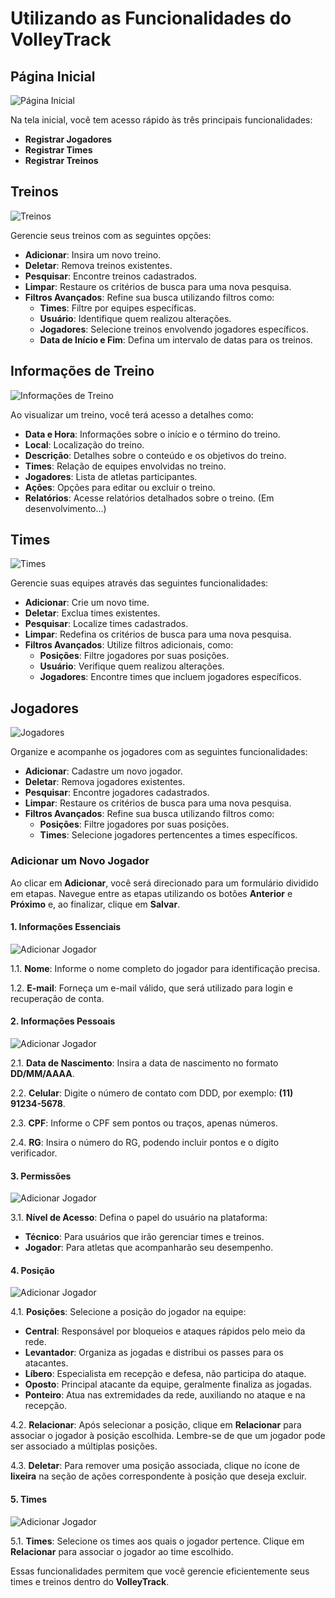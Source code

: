# Utilizando as Funcionalidades do VolleyTrack

## Página Inicial

![Página Inicial](./images/home.png)

Na tela inicial, você tem acesso rápido às três principais funcionalidades:

- **Registrar Jogadores**
- **Registrar Times**
- **Registrar Treinos**

## Treinos

![Treinos](./images/trainings.png)

Gerencie seus treinos com as seguintes opções:

- **Adicionar**: Insira um novo treino.
- **Deletar**: Remova treinos existentes.
- **Pesquisar**: Encontre treinos cadastrados.
- **Limpar**: Restaure os critérios de busca para uma nova pesquisa.
- **Filtros Avançados**: Refine sua busca utilizando filtros como:
  - **Times**: Filtre por equipes específicas.
  - **Usuário**: Identifique quem realizou alterações.
  - **Jogadores**: Selecione treinos envolvendo jogadores específicos.
  - **Data de Início e Fim**: Defina um intervalo de datas para os treinos.

## Informações de Treino

![Informações de Treino](./images/trainings-list-presence.png)


Ao visualizar um treino, você terá acesso a detalhes como:

- **Data e Hora**: Informações sobre o início e o término do treino.
- **Local**: Localização do treino.
- **Descrição**: Detalhes sobre o conteúdo e os objetivos do treino.
- **Times**: Relação de equipes envolvidas no treino.
- **Jogadores**: Lista de atletas participantes.
- **Ações**: Opções para editar ou excluir o treino.
- **Relatórios**: Acesse relatórios detalhados sobre o treino. (Em desenvolvimento...)

## Times

![Times](./images/teams.png)

Gerencie suas equipes através das seguintes funcionalidades:

- **Adicionar**: Crie um novo time.
- **Deletar**: Exclua times existentes.
- **Pesquisar**: Localize times cadastrados.
- **Limpar**: Redefina os critérios de busca para uma nova pesquisa.
- **Filtros Avançados**: Utilize filtros adicionais, como:
  - **Posições**: Filtre jogadores por suas posições.
  - **Usuário**: Verifique quem realizou alterações.
  - **Jogadores**: Encontre times que incluem jogadores específicos.

## Jogadores

![Jogadores](./images/players.png)

Organize e acompanhe os jogadores com as seguintes funcionalidades:

- **Adicionar**: Cadastre um novo jogador.
- **Deletar**: Remova jogadores existentes.
- **Pesquisar**: Encontre jogadores cadastrados.
- **Limpar**: Restaure os critérios de busca para uma nova pesquisa.
- **Filtros Avançados**: Refine sua busca utilizando filtros como:
  - **Posições**: Filtre jogadores por suas posições.
  - **Times**: Selecione jogadores pertencentes a times específicos.

### Adicionar um Novo Jogador


Ao clicar em **Adicionar**, você será direcionado para um formulário dividido em etapas. Navegue entre as etapas utilizando os botões **Anterior** e **Próximo** e, ao finalizar, clique em **Salvar**.

#### 1. Informações Essenciais

![Adicionar Jogador](./images/player-informations-1.png)

1.1. **Nome**: Informe o nome completo do jogador para identificação precisa.

1.2. **E-mail**: Forneça um e-mail válido, que será utilizado para login e recuperação de conta.

#### 2. Informações Pessoais

![Adicionar Jogador](./images/player-informations-2.png)

2.1. **Data de Nascimento**: Insira a data de nascimento no formato **DD/MM/AAAA**.

2.2. **Celular**: Digite o número de contato com DDD, por exemplo: **(11) 91234-5678**.

2.3. **CPF**: Informe o CPF sem pontos ou traços, apenas números.

2.4. **RG**: Insira o número do RG, podendo incluir pontos e o dígito verificador.

#### 3. Permissões

![Adicionar Jogador](./images/player-permissions.png)

3.1. **Nível de Acesso**: Defina o papel do usuário na plataforma:

- **Técnico**: Para usuários que irão gerenciar times e treinos.
- **Jogador**: Para atletas que acompanharão seu desempenho.

#### 4. Posição

![Adicionar Jogador](./images/player-positions.png)

4.1. **Posições**: Selecione a posição do jogador na equipe:

- **Central**: Responsável por bloqueios e ataques rápidos pelo meio da rede.
- **Levantador**: Organiza as jogadas e distribui os passes para os atacantes.
- **Líbero**: Especialista em recepção e defesa, não participa do ataque.
- **Oposto**: Principal atacante da equipe, geralmente finaliza as jogadas.
- **Ponteiro**: Atua nas extremidades da rede, auxiliando no ataque e na recepção.

4.2. **Relacionar**: Após selecionar a posição, clique em **Relacionar** para associar o jogador à posição escolhida. Lembre-se de que um jogador pode ser associado a múltiplas posições.

4.3. **Deletar**: Para remover uma posição associada, clique no ícone de **lixeira** na seção de ações correspondente à posição que deseja excluir.

#### 5. Times

![Adicionar Jogador](./images/player-teams.png)

5.1. **Times**: Selecione os times aos quais o jogador pertence. Clique em **Relacionar** para associar o jogador ao time escolhido.

Essas funcionalidades permitem que você gerencie eficientemente seus times e treinos dentro do **VolleyTrack**.
